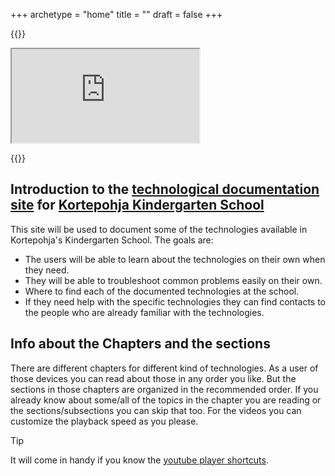 +++
archetype = "home"
title = ""
draft = false
+++

{{<raw-html>}}

<iframe src="https://www.google.com/maps/embed?pb=!1m18!1m12!1m3!1d1175.6882700058209!2d25.70940965726818!3d62.24976191251446!2m3!1f0!2f0!3f0!3m2!1i1024!2i768!4f13.1!3m3!1m2!1s0x46857432fe2fdde1%3A0x20847162459f2ddf!2sKortepohja%20Library!5e1!3m2!1sen!2sfi!4v1726137389145!5m2!1sen!2sfi" allowfullscreen="" loading="lazy" referrerpolicy="no-referrer-when-downgrade"></iframe>

{{</raw-html>}}

## Introduction to the [technological documentation site](https://iftakharpy.github.io/kortepohjan-school/) for [Kortepohja Kindergarten School](https://peda.net/jyvaskyla/kortepohjanpaivakotikoulu)

This site will be used to document some of the technologies available in Kortepohja's Kindergarten School. The goals are:

-   The users will be able to learn about the technologies on their own when they need.
-   They will be able to troubleshoot common problems easily on their own.
-   Where to find each of the documented technologies at the school.
-   If they need help with the specific technologies they can find contacts to the people who are already familiar with the technologies.


## Info about the Chapters and the sections

There are different chapters for different kind of technologies. As a user of those devices you can read about those in any order you like. But the sections in those chapters are organized in the recommended order. If you already know about some/all of the topics in the chapter you are reading or the sections/subsections you can skip that too. For the videos you can customize the playback speed as you please.


> [!TIP]
> It will come in handy if you know the [youtube player shortcuts](https://support.google.com/youtube/answer/7631406?hl=en).
